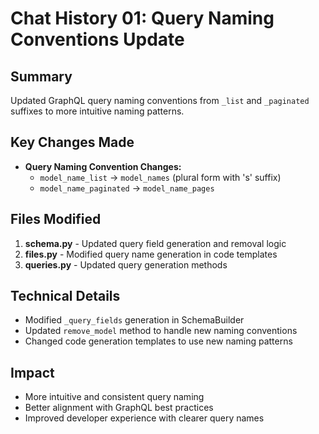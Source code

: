 # Chat History 01: Query Naming Conventions Update

## Summary
Updated GraphQL query naming conventions from `_list` and `_paginated` suffixes to more intuitive naming patterns.

## Key Changes Made
- **Query Naming Convention Changes:**
  - `model_name_list` → `model_names` (plural form with 's' suffix)
  - `model_name_paginated` → `model_name_pages`

## Files Modified
1. **schema.py** - Updated query field generation and removal logic
2. **files.py** - Modified query name generation in code templates
3. **queries.py** - Updated query generation methods

## Technical Details
- Modified `_query_fields` generation in SchemaBuilder
- Updated `remove_model` method to handle new naming conventions
- Changed code generation templates to use new naming patterns

## Impact
- More intuitive and consistent query naming
- Better alignment with GraphQL best practices
- Improved developer experience with clearer query names
